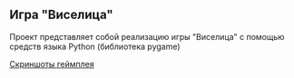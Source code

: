## Игра "Виселица"

Проект представляет собой реализацию игры "Виселица" с помощью средств языка Python (библиотека pygame)

[Скриншоты геймплея](https://github.com/ViktorUshkov/Hangman/tree/main/gameplay_examples)